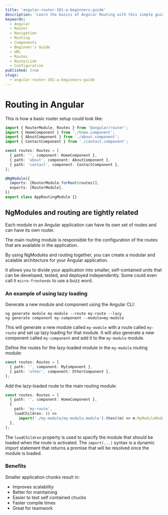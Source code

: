 ```yaml
---
title: 'angular-router-101-a-beginners-guide'
description: 'Learn the basics of Angular Routing with this simple guide. Discover how to set up routes, navigate between pages and use the Angular Router in your app.'
keywords:
  - Angular
  - Router
  - Navigation
  - Routing
  - Components
  - Beginner's Guide
  - URL
  - Routes
  - RouterLink
  - Configuration
published: true
slugs:
  - angular-router-101-a-beginners-guide
---
```


# Routing in Angular

This is how a basic router setup could look like:

```ts
import { RouterModule, Routes } from '@angular/router';
import { HomeComponent } from './home.component';
import { AboutComponent } from './about.component';
import { ContactComponent } from './contact.component';

const routes: Routes = [
  { path: '', component: HomeComponent },
  { path: 'about', component: AboutComponent },
  { path: 'contact', component: ContactComponent },
];

@NgModule({
  imports: [RouterModule.forRoot(routes)],
  exports: [RouterModule],
})
export class AppRoutingModule {}
```

## NgModules and routing are tightly related

Each module in an Angular application can have its own set of routes and can have its own router.

The main routing module is responsible for the configuration of the routes that are available in the application.

By using NgModules and routing together, you can create a modular and scalable architecture for your Angular application.

It allows you to divide your application into smaller, self-contained units that can be developed, tested, and deployed independently. Some could even call it `micro-frontends` to use a buzz word.

### An example of using lazy loading

Generate a new module and component using the Angular CLI:

```shell
ng generate module my-module --route my-route --lazy
ng generate component my-component --module=my-module
```

This will generate a new module called `my-module` with a route called `my-route` and set up lazy loading for that module. It will also generate a new component called `my-component` and add it to the `my-module` module.

Define the routes for the lazy-loaded module in the `my-module` routing module:

```ts
const routes: Routes = [
  { path: '', component: MyComponent },
  { path: 'other', component: OtherComponent },
];
```

Add the lazy-loaded route to the main routing module:

```ts
const routes: Routes = [
  { path: '', component: HomeComponent },
  {
    path: 'my-route',
    loadChildren: () =>
      import('./my-module/my-module.module').then((m) => m.MyModuleModule),
  },
];
```

The `loadChildren` property is used to specify the module that should be loaded when the route is activated. The `import(...)` syntax is a dynamic import statement that returns a promise that will be resolved once the module is loaded.

### Benefits

Smaller application chunks result in:

- Improves scalability
- Better for maintaining
- Easier to test self contained chucks
- Faster compile times
- Great for teamwork

 <!-- TODO add prev/next -->
